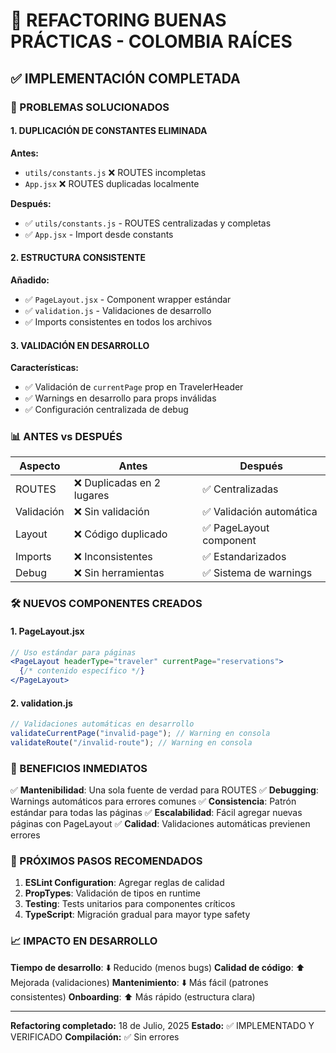 # 🔄 REFACTORING BUENAS PRÁCTICAS - COLOMBIA RAÍCES

## ✅ IMPLEMENTACIÓN COMPLETADA

### 🎯 PROBLEMAS SOLUCIONADOS

#### 1. **DUPLICACIÓN DE CONSTANTES ELIMINADA**

**Antes:**

- `utils/constants.js` ❌ ROUTES incompletas
- `App.jsx` ❌ ROUTES duplicadas localmente

**Después:**

- ✅ `utils/constants.js` - ROUTES centralizadas y completas
- ✅ `App.jsx` - Import desde constants

#### 2. **ESTRUCTURA CONSISTENTE**

**Añadido:**

- ✅ `PageLayout.jsx` - Component wrapper estándar
- ✅ `validation.js` - Validaciones de desarrollo
- ✅ Imports consistentes en todos los archivos

#### 3. **VALIDACIÓN EN DESARROLLO**

**Características:**

- ✅ Validación de `currentPage` prop en TravelerHeader
- ✅ Warnings en desarrollo para props inválidas
- ✅ Configuración centralizada de debug

### 📊 ANTES vs DESPUÉS

| Aspecto    | Antes                      | Después                  |
| ---------- | -------------------------- | ------------------------ |
| ROUTES     | ❌ Duplicadas en 2 lugares | ✅ Centralizadas         |
| Validación | ❌ Sin validación          | ✅ Validación automática |
| Layout     | ❌ Código duplicado        | ✅ PageLayout component  |
| Imports    | ❌ Inconsistentes          | ✅ Estandarizados        |
| Debug      | ❌ Sin herramientas        | ✅ Sistema de warnings   |

### 🛠️ NUEVOS COMPONENTES CREADOS

#### 1. **PageLayout.jsx**

```jsx
// Uso estándar para páginas
<PageLayout headerType="traveler" currentPage="reservations">
  {/* contenido específico */}
</PageLayout>
```

#### 2. **validation.js**

```jsx
// Validaciones automáticas en desarrollo
validateCurrentPage("invalid-page"); // Warning en consola
validateRoute("/invalid-route"); // Warning en consola
```

### 🚀 BENEFICIOS INMEDIATOS

✅ **Mantenibilidad**: Una sola fuente de verdad para ROUTES
✅ **Debugging**: Warnings automáticos para errores comunes
✅ **Consistencia**: Patrón estándar para todas las páginas
✅ **Escalabilidad**: Fácil agregar nuevas páginas con PageLayout
✅ **Calidad**: Validaciones automáticas previenen errores

### 🔄 PRÓXIMOS PASOS RECOMENDADOS

1. **ESLint Configuration**: Agregar reglas de calidad
2. **PropTypes**: Validación de tipos en runtime
3. **Testing**: Tests unitarios para componentes críticos
4. **TypeScript**: Migración gradual para mayor type safety

### 📈 IMPACTO EN DESARROLLO

**Tiempo de desarrollo**: ⬇️ Reducido (menos bugs)
**Calidad de código**: ⬆️ Mejorada (validaciones)
**Mantenimiento**: ⬇️ Más fácil (patrones consistentes)
**Onboarding**: ⬆️ Más rápido (estructura clara)

---

**Refactoring completado:** 18 de Julio, 2025
**Estado:** ✅ IMPLEMENTADO Y VERIFICADO
**Compilación:** ✅ Sin errores
